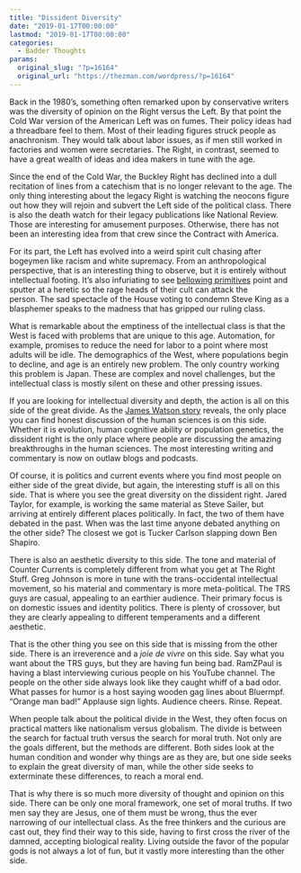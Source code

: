 ```yaml
---
title: "Dissident Diversity"
date: "2019-01-17T00:00:00"
lastmod: "2019-01-17T00:00:00"
categories:
  - Badder Thoughts
params:
  original_slug: "?p=16164"
  original_url: "https://thezman.com/wordpress/?p=16164"
---
```


Back in the 1980’s, something often remarked upon by conservative
writers was the diversity of opinion on the Right versus the Left. By
that point the Cold War version of the American Left was on fumes. Their
policy ideas had a threadbare feel to them. Most of their leading
figures struck people as anachronism. They would talk about labor
issues, as if men still worked in factories and women were secretaries.
The Right, in contrast, seemed to have a great wealth of ideas and idea
makers in tune with the age.

Since the end of the Cold War, the Buckley Right has declined into a
dull recitation of lines from a catechism that is no longer relevant to
the age. The only thing interesting about the legacy Right is watching
the neocons figure out how they will rejoin and subvert the Left side of
the political class. There is also the death watch for their legacy
publications like National Review. Those are interesting for amusement
purposes. Otherwise, there has not been an interesting idea from that
crew since the Contract with America.

For its part, the Left has evolved into a weird spirit cult chasing
after bogeymen like racism and white supremacy. From an anthropological
perspective, that is an interesting thing to observe, but it is entirely
without intellectual footing. It’s also infuriating to see [bellowing
primitives](https://www.nytimes.com/by/amy-harmon) point and sputter at
a heretic so the rage heads of their cult can attack the person. The sad
spectacle of the House voting to condemn Steve King as a blasphemer
speaks to the madness that has gripped our ruling class.

What is remarkable about the emptiness of the intellectual class is that
the West is faced with problems that are unique to this age. Automation,
for example, promises to reduce the need for labor to a point where most
adults will be idle. The demographics of the West, where populations
begin to decline, and age is an entirely new problem. The only country
working this problem is Japan. These are complex and novel challenges,
but the intellectual class is mostly silent on these and other pressing
issues.

If you are looking for intellectual diversity and depth, the action is
all on this side of the great divide. As the [James Watson
story](https://www.vox.com/2019/1/15/18182530/james-watson-racist)
reveals, the only place you can find honest discussion of the human
sciences is on this side. Whether it is evolution, human cognitive
ability or population genetics, the dissident right is the only place
where people are discussing the amazing breakthroughs in the human
sciences. The most interesting writing and commentary is now on outlaw
blogs and podcasts.

Of course, it is politics and current events where you find most people
on either side of the great divide, but again, the interesting stuff is
all on this side. That is where you see the great diversity on the
dissident right. Jared Taylor, for example, is working the same material
as Steve Sailer, but arriving at entirely different places politically.
In fact, the two of them have debated in the past. When was the last
time anyone debated anything on the other side? The closest we got is
Tucker Carlson slapping down Ben Shapiro.

There is also an aesthetic diversity to this side. The tone and material
of Counter Currents is completely different from what you get at The
Right Stuff. Greg Johnson is more in tune with the trans-occidental
intellectual movement, so his material and commentary is more
meta-political. The TRS guys are casual, appealing to an earthier
audience. Their primary focus is on domestic issues and identity
politics. There is plenty of crossover, but they are clearly appealing
to different temperaments and a different aesthetic.

That is the other thing you see on this side that is missing from the
other side. There is an irreverence and a *joie de vivre* on this side.
Say what you want about the TRS guys, but they are having fun being bad.
RamZPaul is having a blast interviewing curious people on his YouTube
channel. The people on the other side always look like they caught whiff
of a bad odor. What passes for humor is a host saying wooden gag lines
about Bluermpf. “Orange man bad!” Applause sign lights. Audience cheers.
Rinse. Repeat.

When people talk about the political divide in the West, they often
focus on practical matters like nationalism versus globalism. The divide
is between the search for factual truth versus the search for moral
truth. Not only are the goals different, but the methods are
different. Both sides look at the human condition and wonder why things
are as they are, but one side seeks to explain the great diversity of
man, while the other side seeks to exterminate these differences, to
reach a moral end.

That is why there is so much more diversity of thought and opinion on
this side. There can be only one moral framework, one set of moral
truths. If two men say they are Jesus, one of them must be wrong, thus
the ever narrowing of our intellectual class. As the free thinkers and
the curious are cast out, they find their way to this side, having to
first cross the river of the damned, accepting biological reality.
Living outside the favor of the popular gods is not always a lot of fun,
but it vastly more interesting than the other side.
